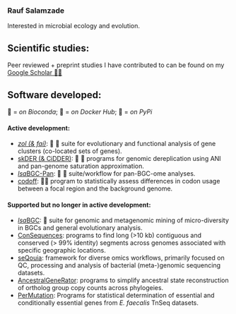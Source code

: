 ### Rauf Salamzade 
Interested in microbial ecology and evolution. 

## Scientific studies:

Peer reviewed + preprint studies I have contributed to can be found on my [Google Scholar 👨‍🎓](https://scholar.google.com/citations?hl=en&user=OBPpZq4AAAAJ&view_op=list_works&sortby=pubdate)

## Software developed:

:snake: = *on Bioconda*; :whale2: = *on Docker Hub*; :pie: = *on PyPi*

#### Active development:

* [*zol (& fai)*](https://github.com/Kalan-Lab/zol): :snake: :whale2: suite for evolutionary and functional analysis of gene clusters (co-located sets of genes).
* [skDER (& CiDDER)](https://github.com/raufs/skDER): :snake: :whale2: programs for genomic dereplication using ANI and pan-genome saturation approximation.
* [*lsa*BGC-Pan](https://github.com/Kalan-Lab/lsaBGC-Pan): :snake: :whale2: suite/workflow for pan-BGC-ome analyses.
* [codoff](https://github.com/Kalan-Lab/codoff): :snake::pie:   program to statistically assess differences in codon usage between a focal region and the background genome.
  
#### Supported but no longer in active development:

* [*lsa*BGC](https://github.com/Kalan-Lab/lsaBGC): :whale2: suite for genomic and metagenomic mining of micro-diversity in BGCs and general evolutionary analysis.
* [ConSequences](https://github.com/broadinstitute/ConSequences): programs to find long (>10 kb) contiguous and conserved (> 99% identity) segments across genomes associated with specific geographic locations.
* [seQouia](https://github.com/broadinstitute/sequoia): framework for diverse omics workflows, primarily focused on QC, processing and analysis of bacterial (meta-)genomic sequencing datasets. 
* [AncestralGeneRator](https://github.com/broadinstitute/ancestralgenerator): programs to simplify ancestral state reconstruction of ortholog group copy counts across phylogeies. 
* [PerMutation](https://github.com/broadinstitute/permutation): Programs for statistical determination of essential and conditionally essential genes from *E. faecalis* TnSeq datasets.
